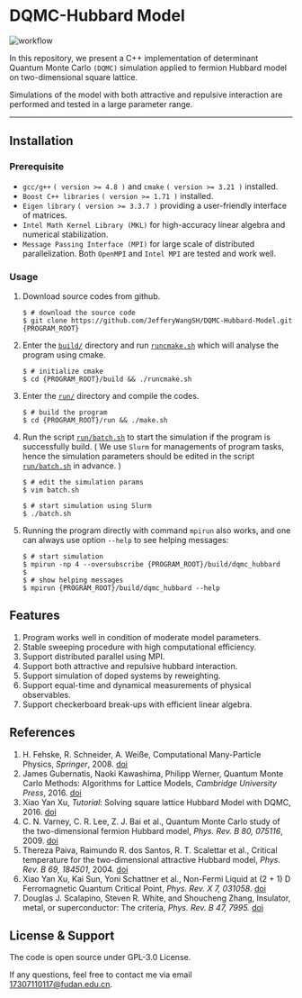 # DQMC-Hubbard Model
![workflow](https://github.com/JefferyWangSH/dqmc-hubbard-model/actions/workflows/main.yml/badge.svg?branch=master)

In this repository, we present a C++ implementation of determinant Quantum Monte Carlo `(DQMC)` simulation applied to fermion Hubbard model on two-dimensional square lattice.

Simulations of the model with both attractive and repulsive interaction are performed and tested in a large parameter range.

---

## Installation ##

### Prerequisite ###

* `gcc/g++` `( version >= 4.8 )` and `cmake` `( version >= 3.21 )` installed.
* `Boost C++ libraries` `( version >= 1.71 )` installed.
* `Eigen library` `( version >= 3.3.7 )` providing a user-friendly interface of matrices.
* `Intel Math Kernel Library (MKL)` for high-accuracy linear algebra and numerical stabilization.
* `Message Passing Interface (MPI)` for large scale of distributed parallelization. Both `OpenMPI` and `Intel MPI` are tested and work well.

### Usage ###

1. Download source codes from github.
    ``` shell
    $ # download the source code
    $ git clone https://github.com/JefferyWangSH/DQMC-Hubbard-Model.git {PROGRAM_ROOT}
    ```
2. Enter the [`build/`](build/) directory and run [`runcmake.sh`](build/runcmake.sh) which will analyse the program using cmake.
    ``` shell
    $ # initialize cmake
    $ cd {PROGRAM_ROOT}/build && ./runcmake.sh
    ```
3. Enter the [`run/`](run/) directory and compile the codes. 
    ``` shell
    $ # build the program
    $ cd {PROGRAM_ROOT}/run && ./make.sh
    ```
4. Run the script [`run/batch.sh`](run/batch.sh) to start the simulation if the program is successfully build. ( We use `Slurm` for managements of program tasks, hence the simulation parameters should be edited in the script [`run/batch.sh`](run/batch.sh) in advance. )
    ```shell
    $ # edit the simulation params
    $ vim batch.sh

    $ # start simulation using Slurm
    $ ./batch.sh
    ```
5. Running the program directly with command `mpirun` also works, and one can always use option `--help` to see helping messages:
    ``` shell
    $ # start simulation
    $ mpirun -np 4 --oversubscribe {PROGRAM_ROOT}/build/dqmc_hubbard
    $
    $ # show helping messages
    $ mpirun {PROGRAM_ROOT}/build/dqmc_hubbard --help
    ```


## Features ##

1. Program works well in condition of moderate model parameters.
2. Stable sweeping procedure with high computational efficiency.
3. Support distributed parallel using MPI.  
4. Support both attractive and repulsive hubbard interaction.
5. Support simulation of doped systems by reweighting.
6. Support equal-time and dynamical measurements of physical observables.
7. Support checkerboard break-ups with efficient linear algebra.


## References ##

1. H. Fehske, R. Schneider, A. Weiße, Computational Many-Particle Physics, *Springer*, 2008. [doi](https://doi.org/10.1007/978-3-540-74686-7)
2. James Gubernatis, Naoki Kawashima, Philipp Werner, Quantum Monte Carlo Methods: Algorithms for Lattice Models, *Cambridge University Press*, 2016. [doi](https://doi.org/10.1017/CBO9780511902581)
3. Xiao Yan Xu, *Tutorial*: Solving square lattice Hubbard Model with DQMC, 2016. [doi](http://ziyangmeng.iphy.ac.cn/files/teaching/SummerSchoolSimpleDQMCnoteXYX201608.pdf)
4. C. N. Varney, C. R. Lee, Z. J. Bai et al., Quantum Monte Carlo study of the two-dimensional fermion Hubbard model, *Phys. Rev. B 80, 075116*, 2009. [doi](https://doi.org/10.1103/PhysRevB.80.075116)
5. Thereza Paiva, Raimundo R. dos Santos, R. T. Scalettar et al., Critical temperature for the two-dimensional attractive Hubbard model, *Phys. Rev. B 69, 184501*, 2004. [doi](https://doi.org/10.1103/PhysRevB.69.184501)
6. Xiao Yan Xu, Kai Sun, Yoni Schattner et al., Non-Fermi Liquid at (2 + 1) D Ferromagnetic Quantum Critical Point, *Phys. Rev. X 7, 031058*. [doi](https://doi.org/10.1103/PhysRevX.7.031058)
7. Douglas J. Scalapino, Steven R. White, and Shoucheng Zhang, Insulator, metal, or superconductor: The criteria, *Phys. Rev. B 47, 7995.* [doi](https://doi.org/10.1103/PhysRevB.47.7995)


## License & Support ##

The code is open source under GPL-3.0 License. 

If any questions, feel free to contact me via email 17307110117@fudan.edu.cn.